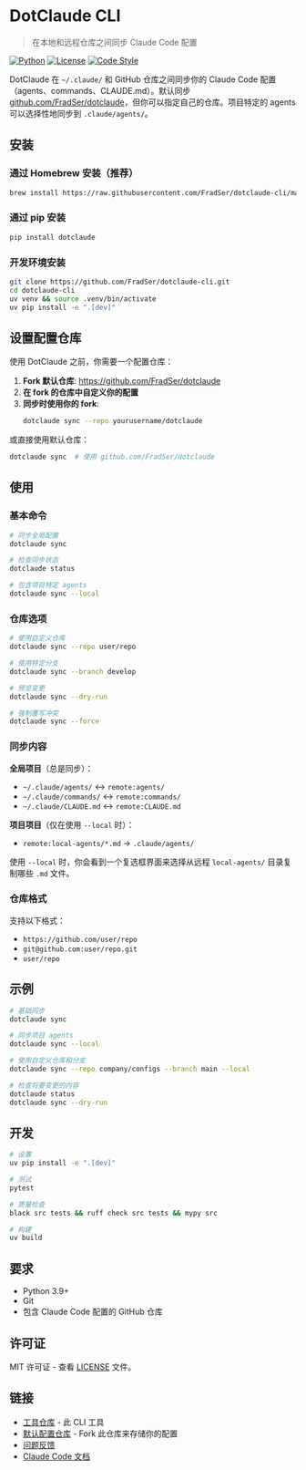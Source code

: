 # DotClaude CLI

> 在本地和远程仓库之间同步 Claude Code 配置

[![Python](https://img.shields.io/badge/python-3.9+-blue.svg)](https://www.python.org/downloads/)
[![License](https://img.shields.io/badge/license-MIT-green.svg)](LICENSE)
[![Code Style](https://img.shields.io/badge/code%20style-black-black.svg)](https://github.com/psf/black)

DotClaude 在 `~/.claude/` 和 GitHub 仓库之间同步你的 Claude Code 配置（agents、commands、CLAUDE.md）。默认同步 [github.com/FradSer/dotclaude](https://github.com/FradSer/dotclaude)，但你可以指定自己的仓库。项目特定的 agents 可以选择性地同步到 `.claude/agents/`。

## 安装

### 通过 Homebrew 安装（推荐）
```bash
brew install https://raw.githubusercontent.com/FradSer/dotclaude-cli/main/Formula/dotclaude.rb
```

### 通过 pip 安装
```bash
pip install dotclaude
```

### 开发环境安装
```bash
git clone https://github.com/FradSer/dotclaude-cli.git
cd dotclaude-cli
uv venv && source .venv/bin/activate
uv pip install -e ".[dev]"
```

## 设置配置仓库

使用 DotClaude 之前，你需要一个配置仓库：

1. **Fork 默认仓库**: https://github.com/FradSer/dotclaude
2. **在 fork 的仓库中自定义你的配置**
3. **同步时使用你的 fork**:
   ```bash
   dotclaude sync --repo yourusername/dotclaude
   ```

或直接使用默认仓库：
```bash
dotclaude sync  # 使用 github.com/FradSer/dotclaude
```

## 使用

### 基本命令

```bash
# 同步全局配置
dotclaude sync

# 检查同步状态
dotclaude status

# 包含项目特定 agents
dotclaude sync --local
```

### 仓库选项

```bash
# 使用自定义仓库
dotclaude sync --repo user/repo

# 使用特定分支
dotclaude sync --branch develop

# 预览变更
dotclaude sync --dry-run

# 强制覆写冲突
dotclaude sync --force
```

### 同步内容

**全局项目**（总是同步）：
- `~/.claude/agents/` ↔ `remote:agents/`
- `~/.claude/commands/` ↔ `remote:commands/`
- `~/.claude/CLAUDE.md` ↔ `remote:CLAUDE.md`

**项目项目**（仅在使用 `--local` 时）：
- `remote:local-agents/*.md` → `.claude/agents/`

使用 `--local` 时，你会看到一个复选框界面来选择从远程 `local-agents/` 目录复制哪些 `.md` 文件。

### 仓库格式

支持以下格式：
- `https://github.com/user/repo`
- `git@github.com:user/repo.git`
- `user/repo`

## 示例

```bash
# 基础同步
dotclaude sync

# 同步项目 agents
dotclaude sync --local

# 使用自定义仓库和分支
dotclaude sync --repo company/configs --branch main --local

# 检查将要变更的内容
dotclaude status
dotclaude sync --dry-run
```

## 开发

```bash
# 设置
uv pip install -e ".[dev]"

# 测试
pytest

# 质量检查
black src tests && ruff check src tests && mypy src

# 构建
uv build
```

## 要求

- Python 3.9+
- Git
- 包含 Claude Code 配置的 GitHub 仓库

## 许可证

MIT 许可证 - 查看 [LICENSE](LICENSE) 文件。

## 链接

- [工具仓库](https://github.com/FradSer/dotclaude-cli) - 此 CLI 工具
- [默认配置仓库](https://github.com/FradSer/dotclaude) - Fork 此仓库来存储你的配置
- [问题反馈](https://github.com/FradSer/dotclaude-cli/issues)
- [Claude Code 文档](https://docs.anthropic.com/claude/docs)